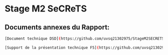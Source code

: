 # Stage M2 SeCReTS


## Documents annexes du Rapport:

```bash
[Document technique DSD](https://github.com/uvsq21302975/StageM2SECRETS/blob/master/DSD%20-%20STORMSHIELD%20-%20PROJET.docx)
```

```bash
[Support de la présentation technique F5](https://github.com/uvsq21302975/StageM2SECRETS/blob/master/Presentation_F5.pdf)
```

